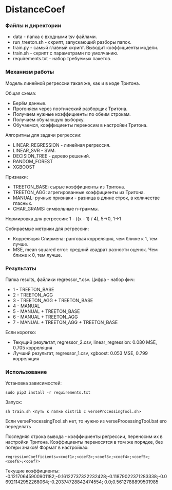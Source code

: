 # DistanceCoef

### Файлы и директории
* data - папка с входными tsv файлами.
* run_treeton.sh - скрипт, запускающий разборы папок.
* train.py - самый главный скрипт. Выводит коэффициенты модели.
* train.sh - скрипт с параметрами по умолчанию.
* requirements.txt - набор требуемых пакетов.

### Механизм работы
Модель линейной регрессии такая же, как и в коде Тритона.

Общая схема:
* Берём данные.
* Прогоняем через поэтический разборщик Тритона.
* Получаем нужные коэффициенты по обеим строкам.
* Получаем обучающую выборку.
* Обучаемся, коэффициенты переносим в настройки Тритона.

Алгоритмы для задачи регрессии:
* LINEAR_REGRESSION - линейная регрессия.
* LINEAR_SVR - SVM.
* DECISION_TREE - дерево решений.
* RANDOM_FOREST
* XGBOOST

Признаки:
* TREETON_BASE: сырые коэффициенты из Тритона.
* TREETON_AGG: агрегированные коэффициенты из Тритона.
* MANUAL: ручные признаки - разница в длине строк, в количестве гласных.
* CHAR_GRAMS: символьные n-граммы.

Нормировка для регрессии: 1 - ((x - 1) / 4), 5->0, 1->1

Собираемые метрики для регрессии:
* Корреляция Спирмена: ранговая корреляция, чем ближе к 1, тем лучше.
* MSE, mean squared error: средний квадрат разности оценок. Чем ближе к 0, тем лучше.

### Результаты
Папка results, файлики regressor_*.csv. Цифра - набор фич:
* 1 - TREETON_BASE
* 2 - TREETON_AGG
* 3 - TREETON_AGG + TREETON_BASE
* 4 - MANUAL
* 5 - MANUAL + TREETON_BASE
* 6 - MANUAL + TREETON_AGG
* 7 - MANUAL + TREETON_AGG + TREETON_BASE

Если коротко:
* Текущий результат, regressor_2.csv, linear_regression: 0.080 MSE, 0.705 корреляция
* Лучший результат, regressor_1.csv, xgboost: 0.053 MSE, 0.799 корреляция

### Использование
Установка зависимостей:
```
sudo pip3 install -r requirements.txt
```

Запуск: 
```
sh train.sh <путь к папке distrib c verseProcessingTool.sh>
```

Если verseProcessingTool.sh нет, то нужно из verseProcessingTool.bat его переделать

Последняя строка вывода - коэффициенты регрессии, переносим их в настройки Тритона.
Коэффициенты переносятся в том же порядке, без потери знаков!
Формат в настройках:
```
regressionCoefficients=<coef1>;<coef2>;<coef3>;<coef4>;<coef5>;<coef6>;<coef7>
```

Текущие коэффициенты:
-0.12170645900901182;-0.16122737322232428;-0.11879022371283338;-0.06921142952268064;-0.20374728842474554; 0.0;0.5612788899501985
